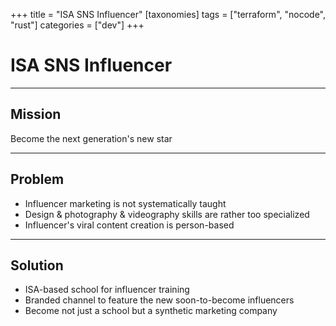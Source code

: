 +++
title = "ISA SNS Influencer"
[taxonomies]
tags = ["terraform", "nocode", "rust"]
categories = ["dev"]
+++

# ISA SNS Influencer

---

## Mission

Become the next generation's new star

---

## Problem

- Influencer marketing is not systematically taught
- Design & photography & videography skills are rather too specialized
- Influencer's viral content creation is person-based

---

## Solution

- ISA-based school for influencer training
- Branded channel to feature the new soon-to-become influencers
- Become not just a school but a synthetic marketing company
